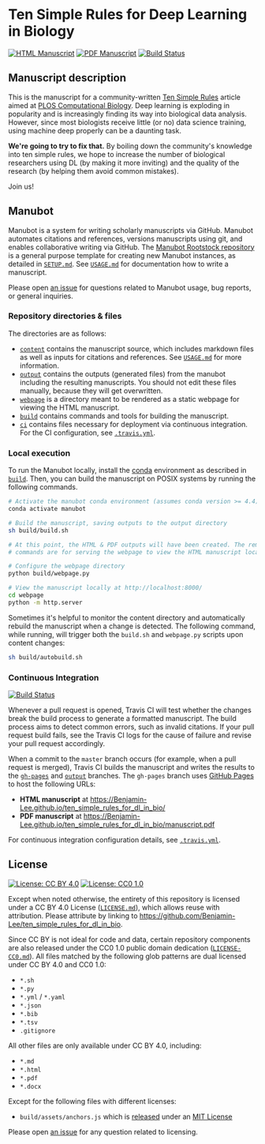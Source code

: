 # Ten Simple Rules for Deep Learning in Biology

<!-- usage note: edit the H1 title above to personalize the manuscript -->

[![HTML Manuscript](https://img.shields.io/badge/manuscript-HTML-blue.svg)](https://Benjamin-Lee.github.io/ten_simple_rules_for_dl_in_bio/)
[![PDF Manuscript](https://img.shields.io/badge/manuscript-PDF-blue.svg)](https://Benjamin-Lee.github.io/ten_simple_rules_for_dl_in_bio/manuscript.pdf)
[![Build Status](https://travis-ci.org/Benjamin-Lee/ten_simple_rules_for_ml_in_bio.svg?branch=master)](https://travis-ci.org/Benjamin-Lee/ten_simple_rules_for_ml_in_bio)

## Manuscript description

<!-- usage note: edit this section. -->

This is the manuscript for a community-written [Ten Simple
Rules](https://collections.plos.org/ten-simple-rules) article aimed at [PLOS
Computational Biology](ploscompbio.org). Deep learning is exploding in
popularity and is increasingly finding its way into biological data analysis.
However, since most biologists receive little (or no) data science training,
using machine deep properly can be a daunting task.

**We're going to try to fix that.** By boiling down the community's knowledge
into ten simple rules, we hope to increase the number of biological researchers
using DL (by making it more inviting) and the quality of the research (by
helping them avoid common mistakes).

Join us!

## Manubot

<!-- usage note: do not edit this section -->

Manubot is a system for writing scholarly manuscripts via GitHub.
Manubot automates citations and references, versions manuscripts using git, and enables collaborative writing via GitHub.
The [Manubot Rootstock repository](https://git.io/vQSvo) is a general purpose template for creating new Manubot instances, as detailed in [`SETUP.md`](SETUP.md).
See [`USAGE.md`](USAGE.md) for documentation how to write a manuscript.

Please open [an issue](https://github.com/Benjamin-Lee/ten_simple_rules_for_ml_in_bio/issues) for questions related to Manubot usage, bug reports, or general inquiries.

### Repository directories & files

The directories are as follows:

+ [`content`](content) contains the manuscript source, which includes markdown files as well as inputs for citations and references.
  See [`USAGE.md`](USAGE.md) for more information.
+ [`output`](output) contains the outputs (generated files) from the manubot including the resulting manuscripts.
  You should not edit these files manually, because they will get overwritten.
+ [`webpage`](webpage) is a directory meant to be rendered as a static webpage for viewing the HTML manuscript.
+ [`build`](build) contains commands and tools for building the manuscript.
+ [`ci`](ci) contains files necessary for deployment via continuous integration.
  For the CI configuration, see [`.travis.yml`](.travis.yml).

### Local execution

To run the Manubot locally, install the [conda](https://conda.io) environment as described in [`build`](build).
Then, you can build the manuscript on POSIX systems by running the following commands.

```sh
# Activate the manubot conda environment (assumes conda version >= 4.4)
conda activate manubot

# Build the manuscript, saving outputs to the output directory
sh build/build.sh

# At this point, the HTML & PDF outputs will have been created. The remaining
# commands are for serving the webpage to view the HTML manuscript locally.

# Configure the webpage directory
python build/webpage.py

# View the manuscript locally at http://localhost:8000/
cd webpage
python -m http.server
```

Sometimes it's helpful to monitor the content directory and automatically rebuild the manuscript when a change is detected.
The following command, while running, will trigger both the `build.sh` and `webpage.py` scripts upon content changes:

```sh
sh build/autobuild.sh
```

### Continuous Integration

[![Build Status](https://travis-ci.org/Benjamin-Lee/ten_simple_rules_for_dl_in_bio.svg?branch=master)](https://travis-ci.org/Benjamin-Lee/ten_simple_rules_for_dl_in_bio)

Whenever a pull request is opened, Travis CI will test whether the changes break the build process to generate a formatted manuscript.
The build process aims to detect common errors, such as invalid citations.
If your pull request build fails, see the Travis CI logs for the cause of failure and revise your pull request accordingly.

When a commit to the `master` branch occurs (for example, when a pull request is merged), Travis CI builds the manuscript and writes the results to the [`gh-pages`](https://github.com/Benjamin-Lee/ten_simple_rules_for_dl_in_bio/tree/gh-pages) and [`output`](https://github.com/Benjamin-Lee/ten_simple_rules_for_dl_in_bio/tree/output) branches.
The `gh-pages` branch uses [GitHub Pages](https://pages.github.com/) to host the following URLs:

+ **HTML manuscript** at https://Benjamin-Lee.github.io/ten_simple_rules_for_dl_in_bio/
+ **PDF manuscript** at https://Benjamin-Lee.github.io/ten_simple_rules_for_dl_in_bio/manuscript.pdf

For continuous integration configuration details, see [`.travis.yml`](.travis.yml).

## License

<!--
usage note: edit this section to change the license of your manuscript or source code changes to this repository.
We encourage users to openly license their manuscripts, which is the default as specified below.
-->

[![License: CC BY 4.0](https://img.shields.io/badge/License%20All-CC%20BY%204.0-lightgrey.svg)](http://creativecommons.org/licenses/by/4.0/)
[![License: CC0 1.0](https://img.shields.io/badge/License%20Parts-CC0%201.0-lightgrey.svg)](https://creativecommons.org/publicdomain/zero/1.0/)

Except when noted otherwise, the entirety of this repository is licensed under a CC BY 4.0 License ([`LICENSE.md`](LICENSE.md)), which allows reuse with attribution.
Please attribute by linking to https://github.com/Benjamin-Lee/ten_simple_rules_for_dl_in_bio.

Since CC BY is not ideal for code and data, certain repository components are also released under the CC0 1.0 public domain dedication ([`LICENSE-CC0.md`](LICENSE-CC0.md)).
All files matched by the following glob patterns are dual licensed under CC BY 4.0 and CC0 1.0:

+ `*.sh`
+ `*.py`
+ `*.yml` / `*.yaml`
+ `*.json`
+ `*.bib`
+ `*.tsv`
+ `.gitignore`

All other files are only available under CC BY 4.0, including:

+ `*.md`
+ `*.html`
+ `*.pdf`
+ `*.docx`

Except for the following files with different licenses:

+ `build/assets/anchors.js` which is [released](https://www.bryanbraun.com/anchorjs/) under an [MIT License](https://opensource.org/licenses/MIT)

Please open [an issue](https://github.com/Benjamin-Lee/ten_simple_rules_for_dl_in_bio/issues) for any question related to licensing.
